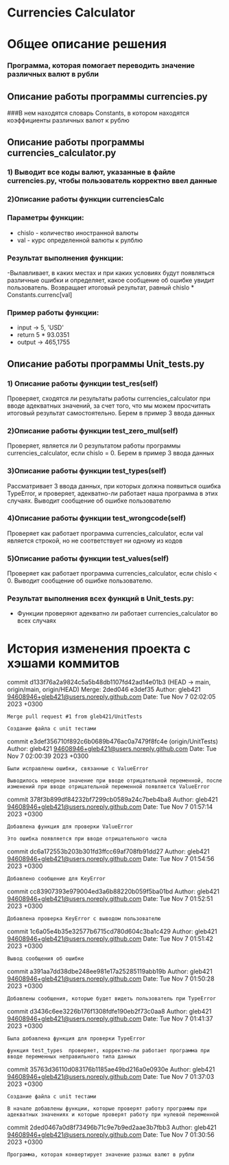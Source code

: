 # Currencies Calculator

# Общее описание решения

### Программа, которая помогает переводить значение различных валют в рубли

## Описание работы программы currencies.py


###В нем находятся словарь Constants, в котором находятся коэффициенты различных валют к рублю

## Описание работы программы currencies_calculator.py
### 1) Выводит все коды валют, указанные в файле currencies.py, чтобы пользователь корректно ввел данные
### 2)Описание работы функции currenciesCalc
### Параметры функции:
 - chislo - количество иностранной валюты
 - val - курс определенной валюты к рулблю
### Результат выполнения функции:
-Вылавливает, в каких местах и при каких условиях будут появляться различные ошибки и определяет, какое сообщение об ошибке увидит пользователь.
 Возвращает итоговый результат, равный chislo * Constants.currenc[val]
### Пример работы функции:

- input -> 5, 'USD'
- return 5 * 93.0351
- output -> 465,1755

## Описание работы программы Unit_tests.py

### 1) Описание работы функции test_res(self)
Проверяет, сходятся ли результаты работы currencies_calculator при вводе адекватных значений, за счет того, что мы можем просчитать итоговый результат самостоятельно. Берем в пример 3 ввода данных
### 2)Описание работы функции test_zero_mul(self)
Проверяет, является ли 0 результатом работы программы currencies_calculator, если chislo = 0. Берем в пример 3 ввода данных
### 3)Описание работы функции test_types(self)
Рассматривает 3 ввода данных, при которых должна появиться ошибка TypeError, и проверяет, адекватно-ли работает наша программа в этих случаях. Выводит сообщение об ошибке пользователю 
### 4)Описание работы функции test_wrongcode(self)
Проверяет как работает программа currencies_calculator, если val является строкой, но не соответствует ни одному из кодов 

### 5)Описание работы функции test_values(self)
Проверяет как работает программа currencies_calculator, если chislo < 0. Выводит сообщение об ошибке пользователю.


### Результат выполнения всех функций в Unit_tests.py:

- Функции проверяют адекватно ли работает currencies_calculator во всех случаях

# История изменения проекта с хэшами коммитов
commit d133f76a2a9824c5a5b48db1107fd42ad14e01b3 (HEAD -> main, origin/main, origin/HEAD)
Merge: 2ded046 e3def35
Author: gleb421 <94608946+gleb421@users.noreply.github.com>
Date:   Tue Nov 7 02:02:05 2023 +0300

    Merge pull request #1 from gleb421/UnitTests

    Создание файла с unit тестами

commit e3def356710f892c6b0689b476ac0a7479f8fc4e (origin/UnitTests)
Author: gleb421 <94608946+gleb421@users.noreply.github.com>
Date:   Tue Nov 7 02:00:39 2023 +0300

    Были исправлены ошибки, связанные с ValueError

    Выводилось неверное значение при вводе отрицательной переменной, после изменений при вводе отрицательной переменной появляется ValueError

commit 378f3b899df84232bf7299cb0589a24c7beb4ba8
Author: gleb421 <94608946+gleb421@users.noreply.github.com>
Date:   Tue Nov 7 01:57:14 2023 +0300

    Добавлена функция для проверки ValueError

    Это ошибка появляется при вводе отрицательного числа

commit dc6a172553b203b301fd3ffcc69af708fb91dd27
Author: gleb421 <94608946+gleb421@users.noreply.github.com>
Date:   Tue Nov 7 01:54:56 2023 +0300

    Добавлено сообщение для KeyError

commit cc83907393e979004ed3a6b88220b059f5ba01bd
Author: gleb421 <94608946+gleb421@users.noreply.github.com>
Date:   Tue Nov 7 01:52:51 2023 +0300

    Добавлена проверка KeyError с выводом пользователю

commit 1c6a05e4b35e32577b6715cd780d604c3ba1c429
Author: gleb421 <94608946+gleb421@users.noreply.github.com>
Date:   Tue Nov 7 01:51:42 2023 +0300

    Вывод сообщения об ошибке

commit a391aa7dd38dbe248ee981e17a25285119abb19b
Author: gleb421 <94608946+gleb421@users.noreply.github.com>
Date:   Tue Nov 7 01:50:28 2023 +0300

    Добавлены сообщения, которые будет видеть пользователь при TypeError

commit d3436c6ee3226b176f1308fdfe190eb2f73c0aa8
Author: gleb421 <94608946+gleb421@users.noreply.github.com>
Date:   Tue Nov 7 01:41:37 2023 +0300

    Была добавлена функция для проверки TypeError

    функция test_types  проверяет, корректно-ли работает программа при вводе переменных неправильного типа данных

commit 35763d36110d083176b1185ae49bd216a0e0930e
Author: gleb421 <94608946+gleb421@users.noreply.github.com>
Date:   Tue Nov 7 01:37:03 2023 +0300

    Создание файла с unit тестами

    В начале добавлены функции, которые проверят работу программы при адекватных значениях и которые проверят работу при нулевой переменной

commit 2ded0467a0d8f73496b71c9e7b9ed2aae3b7fbb3
Author: gleb421 <94608946+gleb421@users.noreply.github.com>
Date:   Tue Nov 7 01:30:56 2023 +0300

    Программа, которая конвертирует значение разных валют в рубли
